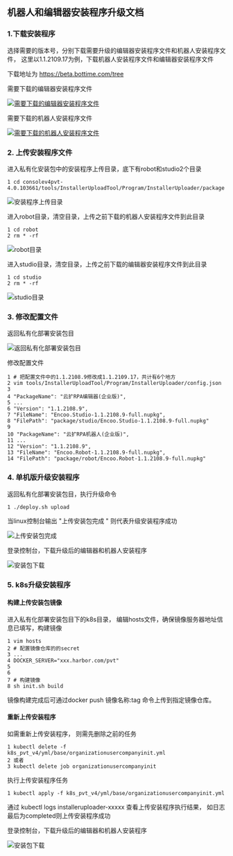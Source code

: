 ## 机器人和编辑器安装程序升级文档


### 1.下载安装程序

选择需要的版本号，分别下载需要升级的编辑器安装程序文件和机器人安装程序文件， 这里以1.1.2109.17为例，下载机器人安装程序文件和编辑器安装程序文件

下载地址为 <https://beta.bottime.com/tree>

需要下载的编辑器安装程序文件

[![需要下载的编辑器安装程序文件](https://docimages.blob.core.chinacloudapi.cn/images/653bd61f-d9b0-4dbc-8b25-a38f445741dd.png)]()

需要下载的机器人安装程序文件

[![需要下载的机器人安装程序文件](https://docimages.blob.core.chinacloudapi.cn/images/2a80db6a-9c28-46a3-b1c9-4c0964dfda9c.png)]()

### 2. 上传安装程序文件

进入私有化安装包中的安装程序上传目录，底下有robot和studio2个目录

```
1 cd consolev4pvt-4.0.103661/tools/InstallerUploadTool/Program/InstallerUploader/package
```

![安装程序上传目录](https://docimages.blob.core.chinacloudapi.cn/images/7173e159-ead9-4966-a508-9e63a9da977f.png)



进入robot目录，清空目录，上传之前下载的机器人安装程序文件到此目录

```
1 cd robot
2 rm * -rf
```

![robot目录](https://docimages.blob.core.chinacloudapi.cn/images/34248f63-0eca-4741-88d6-df62ca38d5a3.png)

进入studio目录，清空目录，上传之前下载的编辑器安装程序文件到此目录

```
1 cd studio
2 rm * -rf 
```

![studio目录](https://docimages.blob.core.chinacloudapi.cn/images/1ecca17d-d7a7-4fca-a4ef-98815036c75e.png)



### 3. 修改配置文件

返回私有化部署安装包目

![返回私有化部署安装包目](https://docimages.blob.core.chinacloudapi.cn/images/6c046025-74c6-4a48-aac2-18ba3bcec432.png)



修改配置文件

```
1 # 把配置文件中的1.1.2108.9修改成1.1.2109.17，共计有6个地方
2 vim tools/InstallerUploadTool/Program/InstallerUploader/config.json
3 
4 "PackageName": "云扩RPA编辑器(企业版)",
5 ...
6 "Version": "1.1.2108.9",
7 "FileName": "Encoo.Studio-1.1.2108.9-full.nupkg",
8 "FilePath": "package/studio/Encoo.Studio-1.1.2108.9-full.nupkg"
9 
10 "PackageName": "云扩RPA机器人(企业版)",
11 ...
12 "Version": "1.1.2108.9",
13 "FileName": "Encoo.Robot-1.1.2108.9-full.nupkg",
14 "FilePath": "package/robot/Encoo.Robot-1.1.2108.9-full.nupkg"
```

### 4. 单机版升级安装程序

返回私有化部署安装包目，执行升级命令

```
1 ./deploy.sh upload
```

当linux控制台输出 "上传安装包完成 " 则代表升级安装程序成功

![上传安装包完成](https://docimages.blob.core.chinacloudapi.cn/images/330f9267-b8b9-4aac-91e3-a38eaecc08ef.png)



登录控制台，下载升级后的编辑器和机器人安装程序

![安装包下载](https://docimages.blob.core.chinacloudapi.cn/images/28d45579-f178-4409-b37c-e5e51eca6b2e.png)



### 5. k8s升级安装程序

#### 构建上传安装包镜像

进入私有化部署安装包目下的k8s目录， 编辑hosts文件，确保镜像服务器地址信息已填写，构建镜像

```
1 vim hosts
2 # 配置镜像仓库的的secret
3 ...
4 DOCKER_SERVER="xxx.harbor.com/pvt"
5 
6 
7 # 构建镜像
8 sh init.sh build
```

镜像构建完成后可通过docker push 镜像名称:tag 命令上传到指定镜像仓库。

#### 重新上传安装程序

如需重新上传安装程序， 则需先删除之前的任务

```
1 kubectl delete -f k8s_pvt_v4/yml/base/organizationusercompanyinit.yml
2 或者
3 kubectl delete job organizationusercompanyinit 
```

执行上传安装程序任务

```
1 kubectl apply -f k8s_pvt_v4/yml/base/organizationusercompanyinit.yml
```

通过 kubectl logs installeruploader-xxxxx 查看上传安装程序执行结果， 如日志最后为completed则上传安装程序成功

登录控制台，下载升级后的编辑器和机器人安装程序

![安装包下载](https://docimages.blob.core.chinacloudapi.cn/images/bbae7bdc-0048-4f91-b261-41ddff6f260a.png)

